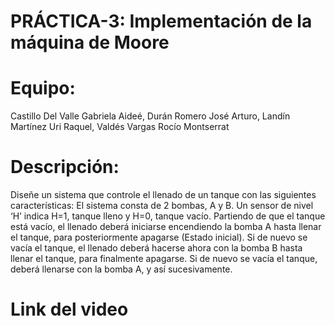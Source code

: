 # PRÁCTICA-3: Implementación de la máquina de Moore

# Equipo:
Castillo Del Valle Gabriela Aideé,
Durán Romero José Arturo,
Landín Martínez Uri Raquel,
Valdés Vargas Rocío Montserrat

# Descripción:
Diseñe un sistema que controle el llenado de un tanque con las siguientes características:
El sistema consta de 2 bombas, A y B.
Un sensor de nivel ‘H’ indica H=1, tanque lleno y H=0, tanque vacío.
Partiendo de que el tanque está vacío, el llenado deberá iniciarse encendiendo la bomba A hasta llenar el tanque, para posteriormente apagarse (Estado inicial).
Si de nuevo se vacía el tanque, el llenado deberá hacerse ahora con la bomba B hasta llenar el tanque, para finalmente apagarse.
Si de nuevo se vacía el tanque, deberá llenarse con la bomba A, y así sucesivamente.


# Link del video

